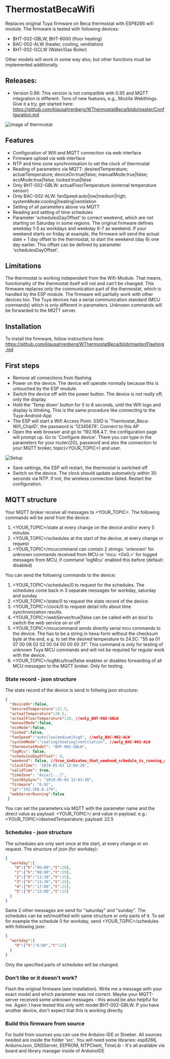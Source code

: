 # ThermostatBecaWifi
Replaces original Tuya firmware on Beca thermostat with ESP8266 wifi module. The firmware is tested with following devices:
* BHT-002-GBLW, BHT-6000 (floor heating)
* BAC-002-ALW (heater, cooling, ventilation)
* BHT-002-GCLW (Water/Gas Boiler)

Other models will work in some way also, but other functions must be implemented additionally.

## Releases:
* Version 0.96: This version is not compatible with 0.95 and MQTT integration is different. Tons of new features, e.g., Mozilla Webthings. Give it a try, get started here: https://github.com/klausahrenberg/WThermostatBeca/blob/master/Configuration.md

![image of thermostat](https://raw.githubusercontent.com/klausahrenberg/ThermostatBecaWifi/master/docs/bac-002-wifi.jpg)

## Features
* Configuration of Wifi and MQTT connection via web interface
* Firmware upload via web interface
* NTP and time zone synchronisation to set the clock of thermostat
* Reading of parameters via MQTT: desiredTemperature; actualTemperature; deviceOn:true|false; manualMode:true|false; ecoMode:true|false; locked:true|false
* Only BHT-002-GBLW: actualFloorTemperature (external temperature sensor)
* Only BAC-002-ALW: fanSpeed:auto|low|medium|high; systemMode:cooling|heating|ventilation
* Setting of all parameters above via MQTT
* Reading and setting of time schedules
* Parameter 'schedulesDayOffset' to correct weekend, which are not starting on Saturday in some regions. The original firmware defines weekday 1-5 as workdays and weekday 6-7 as weekend. If your weekend starts on friday at example, the firmware will send the actual date + 1 day offset to the thermostat, to start the weekend (day 6) one day earlier. This offset can be defined by parameter 'schedulesDayOffset'.
## Limitations
The thermostat is working independent from the Wifi-Module. That means, functionality of the thermostat itself will not and can't be changed. This firmware replaces only the communication part of the thermostat, which is handled by the ESP module. The firmware will partially work with other devices too. The Tuya devices has a serial communication standard (MCU commands) which is only different in parameters. Unknown commands will be forwarded to the MQTT server.
## Installation
To install the firmware, follow instructions here:
https://github.com/klausahrenberg/WThermostatBeca/blob/master/Flashing.md

## First steps
* Remove all connections from flashing
* Power on the device. The device will operate normally because this is untouched by the ESP module.
* Switch the device off with the power button. The device is not really off, only the display.
* Hold the 'Temp down' button for 5 to 8 seconds, until the Wifi logo and display is blinking. This is the same procedure like connecting to the Tuya-Android-App
* The ESP will start a Wifi Access Point. SSID is 'Thermostat_Beca-Wifi_ChipID', the password is '12345678'. Connect to this AP
* Open the web browser and go to '192.168.4.1', the configuration page will prompt up. Go to 'Configure device'. There you can type in the parameters for your router(2G), password and also the connection to your MQTT broker, topic(<YOUR_TOPIC>) and user.

![Setup](https://raw.githubusercontent.com/klausahrenberg/ThermostatBecaWifi/master/docs/Setup_Wifi_MQTT.png)
* Save settings, the ESP will restart, the thermostat is switched off
* Switch on the device. The clock should update automaticly within 30 seconds via NTP. If not, the wireless connection failed. Restart the configuration.
## MQTT structure
Your MQTT broker receive all messages to <YOUR_TOPIC>. The following commands will be send from the device:
1. <YOUR_TOPIC>/state at every change on the device and/or every 5 minutes
2. <YOUR_TOPIC>/schedules at the start of the device, at every change or request
3. <YOUR_TOPIC>/mcucommand can contain 2 strings: 'unknown' for unknown commands received from MCU or 'mcu: <0x0.>' for logged messages from MCU, if command 'logMcu' enabled this before (default: disabled)

You can send the following commands to the device:
1. <YOUR_TOPIC>/schedules/0 to request for the schedules. The schedules come back in 3 separate messages for workday, saturday and sunday
2. <YOUR_TOPIC>/state/0 to request the state record of the device.  
3. <YOUR_TOPIC>/clock/0 to request detail info about time synchronization results.  
4. <YOUR_TOPIC>/webServer/true|false can be called with an bool to switch the web service on or off
5. <YOUR_TOPIC>/mcucommand sends directly serial mcu commands to the device. The has to be a string in hexa-form without the checksum byte at the end, e.g. to set the desired temperature to 24.5C: "55 aa 01 07 00 08 02 02 00 04 00 00 00 31". This command is only for testing of unknown Tuya MCU commands and will not be required for regular work with the device.
6. <YOUR_TOPIC>/logMcu/true|false enables or disables forwarding of all MCU messages to the MQTT broker. Only for testing.

### State record - json structure
The state record of the device is send in follwing json structure:
```json
{
  "deviceOn":false,
  "desiredTemperature":21.5,
  "actualTemperature":20.5,
  "actualFloorTemperature":20, //only_BHT-002-GBLW
  "manualMode":false,
  "ecoMode":false,
  "locked":false,
  "fanSpeed":"auto|low|medium|high", //only_BAC-002-ALW
  "systemMode":"cooling|heating|ventilation", //only_BAC-002-ALW
  "thermostatModel": "BHT-002-GBLW",
  "logMcu": false,
  "schedulesDayOffset": 0,
  "weekend": false, //true_indicates_that_weekend_schedule_is_running_at_device
  "clockTime": "2019-05-03 12:04:26",
  "validTime": true,
  "timeZone": "Asia/[...]",
  "lastNtpSync": "2019-05-03 12:03:30",
  "firmware": "0.91",  
  "ip":"192.168.0.174",
  "webServerRunning":false
 }
```
You can set the parameters via MQTT with the parameter name and the direct value as payload: <YOUR_TOPIC>/<parameter> and value in payload. e.g.: <YOUR_TOPIC>/desiredTemperature; payload: 22.5
### Schedules - json structure
The schedules are only sent once at the start, at every change or on request. The structure of json (for workday): 
```json
{
  "workday":{
    "0":{"h":"06:00","t":20},
    "1":{"h":"08:00","t":15},
    "2":{"h":"11:30","t":15},
    "3":{"h":"13:30","t":15},
    "4":{"h":"17:00","t":22},
    "5":{"h":"22:00","t":15}
  }
}  
```  
Same 2 other messages are send for "saturday" and "sunday".
The schedules can be set/modified with same structure or only parts of it. To set for example the schedule 0 for workday, send <YOUR_TOPIC>/schedules with following json:
```json
{
  "workday":{
    "0":{"h":"6:00","t":22}
  }
} 
```  
Only the specified parts of schedules will be changed.
### Don't like or it doesn't work?
Flash the original firmware (see installation). Write me a message with your exact model and which parameter was not correct. Maybe your MQTT-server received some unknown messages - this would be also helpful for me. Again: I have tested this only with model BHT-002-GBLW. If you have another device, don't expect that this is working directly.
### Build this firmware from source
For build from sources you can use the Arduino-IDE or Sloeber. All sources needed are inside the folder 'src'. You will need some libraries: esp8266, ArduinoJson, DNSServer, EEPROM, NTPClient, TimeLib - It's all available via board and library manager inside of ArduinoIDE
